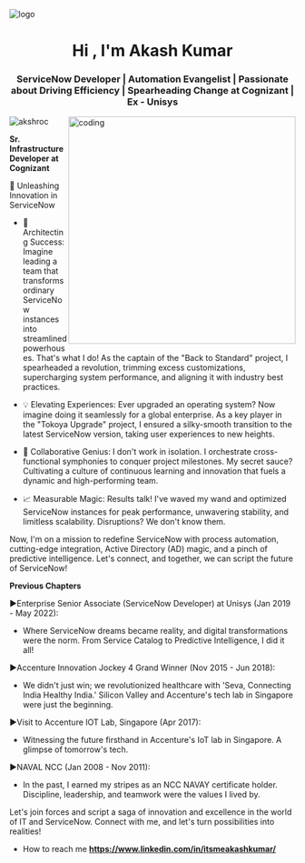 ![logo](https://github.com/akshroc/akshroc/blob/main/Earth%20hour%20Banner%20Landscape.png)
<h1 align="center">Hi , I'm Akash Kumar</h1>
<h3 align="center">ServiceNow Developer | Automation Evangelist | Passionate about Driving Efficiency | Spearheading Change at Cognizant | Ex - Unisys</h3>
<img align="right" alt="coding" width="400" src="https://user-images.githubusercontent.com/74038190/225813708-98b745f2-7d22-48cf-9150-083f1b00d6c9.gif">

<p align="left">
  <img src="https://komarev.com/ghpvc/?username=akshroc&label=Profile%20views&color=0e75b6&style=flat" alt="akshroc" />
</p>

**Sr. Infrastructure Developer at Cognizant**

🌟 Unleashing Innovation in ServiceNow

- 🚀 Architecting Success: Imagine leading a team that transforms ordinary ServiceNow instances into streamlined powerhouses. That's what I do! As the captain of the "Back to Standard" project, I spearheaded a revolution, trimming excess customizations, supercharging system performance, and aligning it with industry best practices.

- 💡 Elevating Experiences: Ever upgraded an operating system? Now imagine doing it seamlessly for a global enterprise. As a key player in the "Tokoya Upgrade" project, I ensured a silky-smooth transition to the latest ServiceNow version, taking user experiences to new heights.

- 🤝 Collaborative Genius: I don't work in isolation. I orchestrate cross-functional symphonies to conquer project milestones. My secret sauce? Cultivating a culture of continuous learning and innovation that fuels a dynamic and high-performing team.

- 📈 Measurable Magic: Results talk! I've waved my wand and optimized ServiceNow instances for peak performance, unwavering stability, and limitless scalability. Disruptions? We don't know them.

Now, I'm on a mission to redefine ServiceNow with process automation, cutting-edge integration, Active Directory (AD) magic, and a pinch of predictive intelligence. Let's connect, and together, we can script the future of ServiceNow!

**Previous Chapters**

►Enterprise Senior Associate (ServiceNow Developer) at Unisys (Jan 2019 - May 2022):
 - Where ServiceNow dreams became reality, and digital transformations were the norm. From Service Catalog to Predictive Intelligence, I did it all!

►Accenture Innovation Jockey 4 Grand Winner (Nov 2015 - Jun 2018):
 - We didn't just win; we revolutionized healthcare with 'Seva, Connecting India Healthy India.' Silicon Valley and Accenture's tech lab in Singapore were just the beginning.

►Visit to Accenture IOT Lab, Singapore (Apr 2017):
 - Witnessing the future firsthand in Accenture's IoT lab in Singapore. A glimpse of tomorrow's tech.

►NAVAL NCC (Jan 2008 - Nov 2011):
 - In the past, I earned my stripes as an NCC NAVAY certificate holder. Discipline, leadership, and teamwork were the values I lived by.

Let's join forces and script a saga of innovation and excellence in the world of IT and ServiceNow. Connect with me, and let's turn possibilities into realities!

-  How to reach me **https://www.linkedin.com/in/itsmeakashkumar/**
